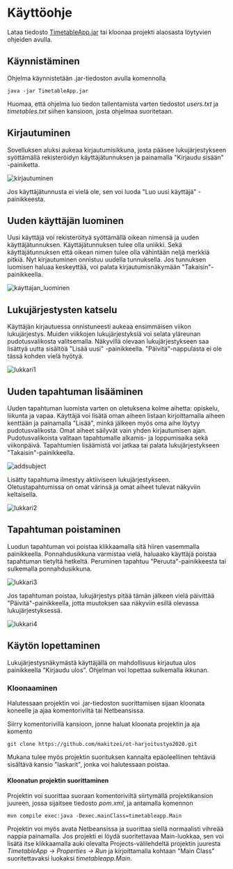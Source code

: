 # Käyttöohje
Lataa tiedosto [TimetableApp.jar](https://github.com/makitzei/ot-harjoitustyo2020/releases) tai kloonaa projekti alaosasta löytyvien ohjeiden avulla.

## Käynnistäminen
Ohjelma käynnistetään .jar-tiedoston avulla komennolla 
```
java -jar TimetableApp.jar
```
Huomaa, että ohjelma luo tiedon tallentamista varten tiedostot *users.txt* ja *timetables.txt* siihen kansioon, josta ohjelmaa suoritetaan.

## Kirjautuminen
Sovelluksen aluksi aukeaa kirjautumisikkuna, josta pääsee lukujärjestykseen syöttämällä rekisteröidyn käyttäjätunnuksen ja painamalla "Kirjaudu sisään" -painiketta.  

![kirjautuminen](https://github.com/makitzei/ot-harjoitustyo2020/blob/master/dokumentaatio/kuvat/kirjautuminen.png)  

Jos käyttäjätunnusta ei vielä ole, sen voi luoda "Luo uusi käyttäjä" -painikkeesta.  

## Uuden käyttäjän luominen
Uusi käyttäjä voi rekisteröityä syöttämällä oikean nimensä ja uuden käyttäjätunnuksen. Käyttäjätunnuksen tulee olla uniikki. Sekä käyttäjätunnuksen että oikean nimen tulee olla vähintään neljä merkkiä pitkiä. Nyt kirjautuminen onnistuu uudella tunnuksella. Jos tunnuksen luomisen haluaa keskeyttää, voi palata kirjautumisnäkymään "Takaisin"-painikkeella.  

![kayttajan_luominen](https://github.com/makitzei/ot-harjoitustyo2020/blob/master/dokumentaatio/kuvat/register.png)

## Lukujärjestysten katselu
Käyttäjän kirjautuessa onnistuneesti aukeaa ensimmäisen viikon lukujärjestys. Muiden viikkojen lukujärjestyksiä voi selata yläreunan pudotusvalikosta valitsemalla. Näkyvillä olevaan lukujärjestykseen saa lisättyä uutta sisältöä "Lisää uusi" -painikkeella. "Päivitä"-nappulasta ei ole tässä kohden vielä hyötyä.

![lukkari1](https://github.com/makitzei/ot-harjoitustyo2020/blob/master/dokumentaatio/kuvat/lukkari1_v2.png)  

## Uuden tapahtuman lisääminen
Uuden tapahtuman luomista varten on oletuksena kolme aihetta: opiskelu, liikunta ja vapaa. Käyttäjä voi lisätä oman aiheen listaan kirjoittamalla aiheen kenttään ja painamalla "Lisää", minkä jälkeen myös oma aihe löytyy pudotusvalikosta. Omat aiheet säilyvät vain yhden kirjautumisen ajan. Pudotusvalikoista valitaan tapahtumalle alkamis- ja loppumisaika sekä viikonpäivä. Tapahtumien lisäämistä voi jatkaa tai palata lukujärjestykseen "Takaisin"-painikkeella. 

![addsubject](https://github.com/makitzei/ot-harjoitustyo2020/blob/master/dokumentaatio/kuvat/addsubject.png)  

Lisätty tapahtuma ilmestyy aktiiviseen lukujärjestykseen. Oletustapahtumissa on omat värinsä ja omat aiheet tulevat näkyviin keltaisella. 

![lukkari2](https://github.com/makitzei/ot-harjoitustyo2020/blob/master/dokumentaatio/kuvat/lukkari2_v2.png)  

## Tapahtuman poistaminen

Luodun tapahtuman voi poistaa klikkaamalla sitä hiiren vasemmalla painikkeella. Ponnahdusikkuna varmistaa vielä, haluaako käyttäjä poistaa tapahtuman tietyltä hetkeltä. Peruminen tapahtuu "Peruuta"-painikkeesta tai sulkemalla ponnahdusikkuna. 

![lukkari3](https://github.com/makitzei/ot-harjoitustyo2020/blob/master/dokumentaatio/kuvat/lukkari3_v2.png)  

Jos tapahtuman poistaa, lukujärjestys pitää tämän jälkeen vielä päivittää "Päivitä"-painikkeella, jotta muutoksen saa näkyviin esillä olevassa lukujärjestyksessä.  

![lukkari4](https://github.com/makitzei/ot-harjoitustyo2020/blob/master/dokumentaatio/kuvat/lukkari4_v2.png)  

## Käytön lopettaminen

Lukujärjestysnäkymästä käyttäjällä on mahdollisuus kirjautua ulos painikkeella "Kirjaudu ulos". Ohjelman voi lopettaa sulkemalla ikkunan.


### Kloonaaminen
Halutessaan projektin voi .jar-tiedoston suorittamisen sijaan kloonata koneelle ja ajaa komentoriviltä tai Netbeansissa.
  
Siirry komentorivillä kansioon, jonne haluat kloonata projektin ja aja komento  
```
git clone https://github.com/makitzei/ot-harjoitustyo2020.git
```
Mukana tulee myös projektin suorituksen kannalta epäoleellinen tehtäviä sisältävä kansio "laskarit", jonka voi halutessaan poistaa.  

#### Kloonatun projektin suorittaminen
Projektin voi suorittaa suoraan komentoriviltä siirtymällä projektikansion juureen, jossa sijaitsee tiedosto *pom.xml*, ja antamalla komennon  
```
mvn compile exec:java -Dexec.mainClass=timetableapp.Main
```
Projektin voi myös avata Netbeansissa ja suorittaa siellä normaalisti vihreää nappia painamalla. Jos projekti ei löydä suoritettavaa Main-luokkaa, sen voi lisätä itse klikkaamalla auki olevalta Projects-välilehdeltä projektin juuresta *TimetableApp -> Properties -> Run* ja kirjoittamalla kohtaan "Main Class" suoritettavaksi luokaksi *timetableapp.Main*.
